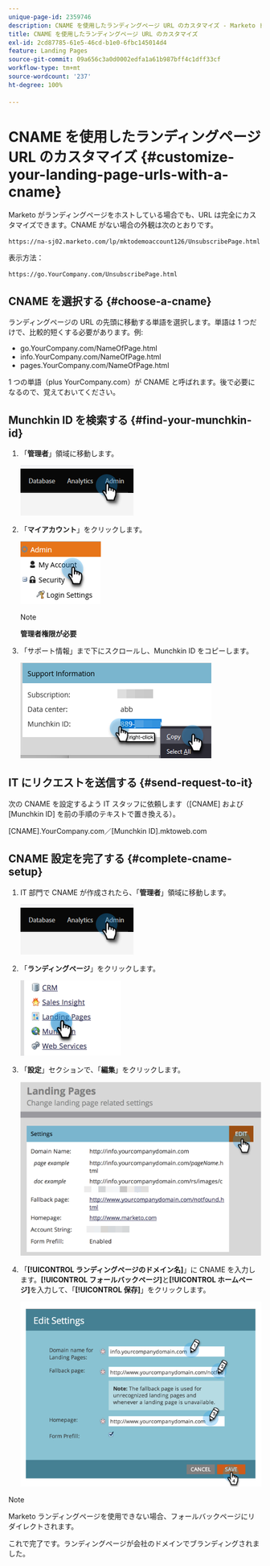 ```yaml
---
unique-page-id: 2359746
description: CNAME を使用したランディングページ URL のカスタマイズ - Marketo ドキュメント - 製品ドキュメント
title: CNAME を使用したランディングページ URL のカスタマイズ
exl-id: 2cd87785-61e5-46cd-b1e0-6fbc145014d4
feature: Landing Pages
source-git-commit: 09a656c3a0d0002edfa1a61b987bff4c1dff33cf
workflow-type: tm+mt
source-wordcount: '237'
ht-degree: 100%

---
```


# CNAME を使用したランディングページ URL のカスタマイズ {#customize-your-landing-page-urls-with-a-cname}

Marketo がランディングページをホストしている場合でも、URL は完全にカスタマイズできます。CNAME がない場合の外観は次のとおりです。

`https://na-sj02.marketo.com/lp/mktodemoaccount126/UnsubscribePage.html`

表示方法：

`https://go.YourCompany.com/UnsubscribePage.html`

## CNAME を選択する {#choose-a-cname}

ランディングページの URL の先頭に移動する単語を選択します。単語は 1 つだけで、比較的短くする必要があります。例:

* go.YourCompany.com/NameOfPage.html
* info.YourCompany.com/NameOfPage.html
* pages.YourCompany.com/NameOfPage.html

1 つの単語（plus YourCompany.com）が CNAME と呼ばれます。後で必要になるので、覚えておいてください。

## Munchkin ID を検索する {#find-your-munchkin-id}

1. 「**管理者**」領域に移動します。

   ![](assets/customize-your-landing-page-urls-with-a-cname-1.png)

1. 「**マイアカウント**」をクリックします。

   ![](assets/customize-your-landing-page-urls-with-a-cname-2.png)

   >[!NOTE]
   >
   >**管理者権限が必要**

1. 「サポート情報」まで下にスクロールし、Munchkin ID をコピーします。

   ![](assets/customize-your-landing-page-urls-with-a-cname-3.png)

## IT にリクエストを送信する {#send-request-to-it}

次の CNAME を設定するよう IT スタッフに依頼します（[CNAME] および [Munchkin ID] を前の手順のテキストで置き換える）。

[CNAME].YourCompany.com／[Munchkin ID].mktoweb.com

## CNAME 設定を完了する {#complete-cname-setup}

1. IT 部門で CNAME が作成されたら、「**管理者**」領域に移動します。

   ![](assets/customize-your-landing-page-urls-with-a-cname-4.png)

1. 「**ランディングページ**」をクリックします。

   ![](assets/customize-your-landing-page-urls-with-a-cname-5.png)

1. 「**設定**」セクションで、「**編集**」をクリックします。

   ![](assets/customize-your-landing-page-urls-with-a-cname-6.png)

1. 「**[!UICONTROL ランディングページのドメイン名]**」に CNAME を入力します。**[!UICONTROL フォールバックページ]**&#x200B;と&#x200B;**[!UICONTROL ホームページ]**&#x200B;を入力して、「**[!UICONTROL 保存]**」をクリックします。

   ![](assets/customize-your-landing-page-urls-with-a-cname-7.png)

>[!NOTE]
>
>Marketo ランディングページを使用できない場合、フォールバックページにリダイレクトされます。

これで完了です。ランディングページが会社のドメインでブランディングされました。
